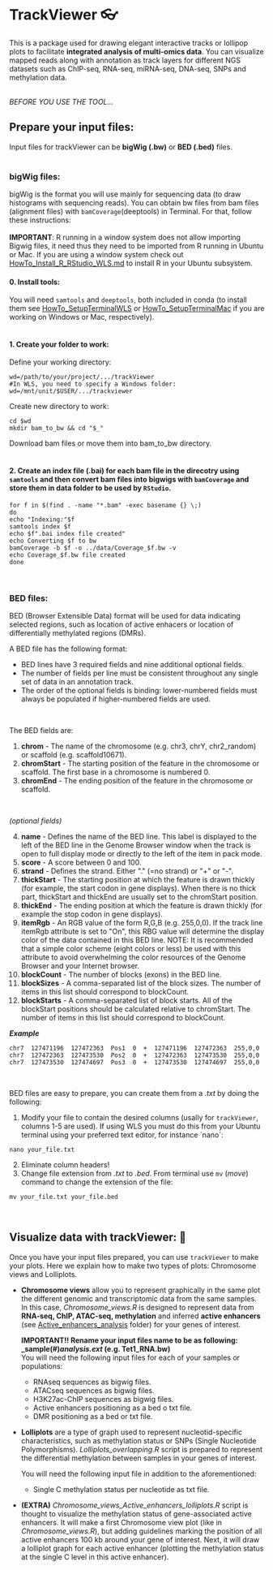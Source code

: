 # TrackViewer :eyeglasses:
This is a package used for drawing elegant interactive tracks or lollipop plots to facilitate **integrated analysis of multi-omics data**. You can visualize mapped reads along with annotation as track layers for different NGS datasets such as ChIP-seq, RNA-seq, miRNA-seq, DNA-seq, SNPs and methylation data.  
<br/>

_BEFORE YOU USE THE TOOL..._

## Prepare your input files:
Input files for trackViewer can be **bigWig (.bw)** or **BED (.bed)** files.  
<br/>

### bigWig files:

bigWig is the format you will use mainly for sequencing data (to draw histograms with sequencing reads). You can obtain bw files from bam files (alignment files) with `bamCoverage`(deeptools) in Terminal. For that, follow these instructions:  
<br/>
**IMPORTANT**: R running in a window system does not allow importing Bigwig files, it need thus they need to be imported from R running in Ubuntu or Mac. If you are using a window system check out [HowTo_Install_R_RStudio_WLS.md](https://github.com/patriciasolesanchez/PSlab/blob/master/HowTo's/HowTo_Install_R_RStudio_WLS.md) to install R in your Ubuntu subsystem.


#### 0. Install tools:
You will need `samtools` and `deeptools`, both included in conda (to install them see [HowTo_SetupTerminalWLS](https://github.com/patriciasolesanchez/PSlab/blob/master/HowTo's/HowTo_SetupTerminalWLS.md) or [HowTo_SetupTerminalMac](https://github.com/patriciasolesanchez/PSlab/blob/master/HowTo's/HowTo_SetupTerminalMac.md) if you are working on Windows or Mac, respectively).  
<br/>

#### 1. Create your folder to work:

Define your working directory:
````
wd=/path/to/your/project/.../trackViewer
#In WLS, you need to specify a Windows folder:
wd=/mnt/unit/$USER/.../trackviewer
````

Create new directory to work:
````
cd $wd
mkdir bam_to_bw && cd "$_"
````

Download bam files or move them into bam_to_bw directory.  
<br/>

#### 2. Create an index file (.bai) for each bam file in the direcotry using `samtools` and then convert bam files into bigwigs with `bamCoverage` and store them in data folder to be used by `RStudio`.

````
for f in $(find . -name "*.bam" -exec basename {} \;)
do
echo "Indexing:"$f
samtools index $f
echo $f".bai index file created"
echo Converting $f to bw
bamCoverage -b $f -o ../data/Coverage_$f.bw -v
echo Coverage_$f.bw file created
done
````
<br/>

### BED files:
BED (Browser Extensible Data) format will be used for data indicating selected regions, such as location of active enhacers or location of differentially methylated regions (DMRs). 

A BED file has the following format:

- BED lines have 3 required fields and nine additional optional fields.
- The number of fields per line must be consistent throughout any single set of data in an annotation track.
- The order of the optional fields is binding: lower-numbered fields must always be populated if higher-numbered fields are used.  
<br/>

The BED fields are:
1. **chrom** - The name of the chromosome (e.g. chr3, chrY, chr2_random) or scaffold (e.g. scaffold10671).  
2. **chromStart** - The starting position of the feature in the chromosome or scaffold. The first base in a chromosome is numbered 0.  
3. **chromEnd** - The ending position of the feature in the chromosome or scaffold.  
<br/>

 _(optional fields)_  
   
4. **name** - Defines the name of the BED line. This label is displayed to the left of the BED line in the Genome Browser window when the track is open to full display mode or directly to the left of the item in pack mode.  
5. **score** - A score between 0 and 100.  
6. **strand** - Defines the strand. Either "." (=no strand) or "+" or "-".  
7. **thickStart** - The starting position at which the feature is drawn thickly (for example, the start codon in gene displays). When there is no thick part, thickStart and thickEnd are usually set to the chromStart position.  
8. **thickEnd** - The ending position at which the feature is drawn thickly (for example the stop codon in gene displays).  
9. **itemRgb** - An RGB value of the form R,G,B (e.g. 255,0,0). If the track line itemRgb attribute is set to "On", this RBG value will determine the display color of the data contained in this BED line. NOTE: It is recommended that a simple color scheme (eight colors or less) be used with this attribute to avoid overwhelming the color resources of the Genome Browser and your Internet browser.  
10. **blockCount** - The number of blocks (exons) in the BED line.  
11. **blockSizes** - A comma-separated list of the block sizes. The number of items in this list should correspond to blockCount.  
12. **blockStarts** - A comma-separated list of block starts. All of the blockStart positions should be calculated relative to chromStart. The number of items in this list should correspond to blockCount.  

_**Example**_
````
chr7  127471196  127472363  Pos1  0  +  127471196  127472363  255,0,0
chr7  127472363  127473530  Pos2  0  +  127472363  127473530  255,0,0
chr7  127473530  127474697  Pos3  0  +  127473530  127474697  255,0,0
````  
<br/>

BED files are easy to prepare, you can create them from a _.txt_ by doing the following:

1. Modify your file to contain the desired columns (usally for `trackViewer`, columns 1-5 are used). If using WLS you must do this from your Ubuntu terminal using your preferred text editor, for instance ´nano´:
````
nano your_file.txt
````
2. Eliminate column headers!
3. Change file extension from _.txt_ to _.bed_. From terminal use `mv` (*move*) command to change the extension of the file:
````
mv your_file.txt your_file.bed
````
<br/>

## Visualize data with trackViewer: :lollipop:
Once you have your input files prepared, you can use `trackViewer` to make your plots. Here we explain how to make two types of plots: Chromosome views and Lolliplots.

* **Chromosome views** allow you to represent graphically in the same plot the different genomic and transcriptomic data from the same samples. In this case, _Chromosome_views.R_ is designed to represent data from **RNA-seq, ChIP, ATAC-seq, methylation** and inferred **active enhancers** (see [Active_enhancers_analysis](https://github.com/patriciasolesanchez/PSlab/tree/master/Active_enhancers_analysis) folder) for your genes of interest.  

  **IMPORTANT!! Rename your input files name to be as following: _sample(#)_analysis.ext_ (e.g. Tet1_RNA.bw)**  
  You will need the following input files for each of your samples or populations:
  
  * RNAseq sequences as bigwig files.
  * ATACseq sequences as bigwig files.
  * H3K27ac-ChIP sequences as bigwig files.
  * Active enhancers positioning as a bed o txt file.
  * DMR positioning as a bed or txt file.
   

* **Lolliplots** are a type of graph used to represent nucleotid-specific characteristics, such as methylation status or SNPs (Single Nucleotide Polymorphisms). _Lolliplots_overlapping.R_ script is prepared to represent the differential methylation between samples in your genes of interest.  

  You will need the following input file in addition to the aforementioned:
  
  * Single C methylation status per nucleotide as txt file.
  

* **(EXTRA)** _Chromosome_views_Active_enhancers_lolliplots.R_ script is thought to visualize the methylation status of gene-associated active enhancers. It will make a first Chromosome view plot (like in _Chromosome_views.R_), but adding guidelines marking the position of all active enhancers 100 kb around your gene of interest. Next, it will draw a lolliplot graph for each active enhancer (plotting the methylation status at the single C level in this active enhancer).
